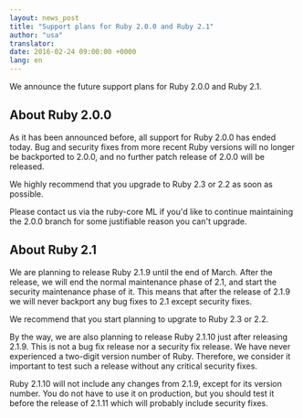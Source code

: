 ```yaml
---
layout: news_post
title: "Support plans for Ruby 2.0.0 and Ruby 2.1"
author: "usa"
translator:
date: 2016-02-24 09:00:00 +0000
lang: en
---
```


We announce the future support plans for Ruby 2.0.0 and Ruby 2.1.

## About Ruby 2.0.0

As it has been announced before, all support for Ruby 2.0.0 has ended today.
Bug and security fixes from more recent Ruby versions will no longer be backported to 2.0.0, and no further patch release of 2.0.0 will be released.

We highly recommend that you upgrade to Ruby 2.3 or 2.2 as soon as possible.

Please contact us via the ruby-core ML if you'd like to continue maintaining the 2.0.0 branch for some justifiable reason you can't upgrade.

## About Ruby 2.1

We are planning to release Ruby 2.1.9 until the end of March.
After the release, we will end the normal maintenance phase of 2.1, and start the security maintenance phase of it.
This means that after the release of 2.1.9 we will never backport any bug fixes to 2.1 except security fixes.

We recommend that you start planning to upgrate to Ruby 2.3 or 2.2.

By the way, we are also planning to release Ruby 2.1.10 just after releasing 2.1.9.
This is not a bug fix release nor a security fix release.
We have never experienced a two-digit version number of Ruby.
Therefore, we consider it important to test such a release without any critical security fixes.

Ruby 2.1.10 will not include any changes from 2.1.9, except for its version number.
You do not have to use it on production, but you should test it before the release of 2.1.11 which will probably include security fixes.

